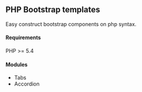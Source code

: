 ## PHP Bootstrap templates ##

Easy construct bootstrap components on php syntax.

#### Requirements ####

PHP >= 5.4

#### Modules ####

- Tabs
- Accordion
